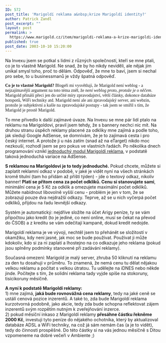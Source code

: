 ```yaml
---
ID: 572
post_title: 'Marigoldí reklama a&nbsp;krize Marigoldí identity?'
author: Patrick Zandl
post_excerpt: ""
layout: post
permalink: >
  https://www.marigold.cz/item/marigoldi-reklama-a-krize-marigoldi-identity
published: true
post_date: 2003-10-10 15:20:00
---
```

<P>Na Invexu jsem se potkal s lidmi z různých společností, kteří se mne ptali, co je to vlastně Marigold. Ne snad, že by ho nikdy neviděli, ale nějak jim unikal smysl toho, proč to dělám. Odpověď, že mne to baví, jsem si nechal pro sebe, to u businessmanů je vždy špatná odpověď. </P>
<P><FONT face=Times><STRONG>Co je to vlastně Marigold?</STRONG> </FONT><FONT face=Times>Blogeři mi vysvětlují, že Marigold není weblog - a nejzajímavější argument na toto téma zněl, že <EM>není weblog proto, protože je o něčem</EM>. Marigold přináší přeci jen do určité míry zpravodajství, větší články, dokonce databáze hotspotů, WiFi techniky atd. Marigold není ale ani zpravodajský server, ani webzin, protože je subjektivní a kašle na zpravodajské postupy&#160;- tak jsem se smířil s tím, že Marigold je prostě Marigold. </FONT></P>
<P>To mne přivedlo k další zajímavé úvaze. Na Invexu se mne pár lidí ptalo na reklamu na Marigoldovi, pravil jsem tehdy, že s bannery nechci nic mít. Na druhou stranu úspěch reklamy placené za odkliky mne zajímá a podle toho, jak sleduji Google AdSense, se domnívám, že je to zajímavá cesta i pro český internet. A protože ji u nás zatím (snad až na eTarget) nikdo moc nezkouší, rozhodl jsem se pro pokus ve vlastních řadách. Po několika dnech programování vznikl <A href="/ad_reklama.html">jednoduchý modul Marigoldí reklama</A>, v podstatě taková jednoduchá variace na AdSense. </P>
<P><STRONG>S reklamou na Marigoldovi je to tedy jednoduché.</STRONG> Pokud chcete, můžete si zaplatit reklamní odkaz v podobě, v jaké je vidět nyní na všech stránkách kromě titulní (tam ho přidám až příští týden) - jde o textový odkaz, nikoliv banner! <STRONG>Platí se přitom cena za počet odkliků. Cenu si stanovujete sami</STRONG>, minimální cena je 5 Kč za odklik a omezujete maximální počet odkliků. Můžete nabídnout libovolně&#160;vyšší cenu&#160;- problém je jen v tom, že se zobrazují pouze dva nejdražší odkazy. Teprve, až se u nich vyčerpá počet odkliků, přijdou na řadu levnější odkazy.</P>
<P>Systém je automatický: nejdříve složíte na účet Arigy peníze, ty se vám připočtou jako kredit (to je jediné, co není online, musí se čekat na převod do ČSOB) a z kreditu se vám odečítají kampaně, dokud kredit nedojde. </P>
<P>Marigoldí reklama je ve vývoji, nechtěl jsem to přehánět se složitostí v okamžiku, kdy není jasné, jak moc se bude používat. Používat ji může kdokoliv, kdo si za ni zaplatí a lhostejno na co odkazuje jeho reklama (pokud jsou splněny podmínky stanovené při zadávání reklamy). </P>
<P>Současná omezení: Marigold je malý server, zhruba 50 kliknutí na reklamu za den tu dosahuji v průměru. To znamená, že nemá cenu tu dělat nějakou velkou reklamu a počítat s velkou útratou. Tu udělejte na iDNES nebo někde jinde. Počítejte s tím, že solidní reklama tady vyjde spíše na stokoruny, tisícikoruny měsíčně. </P>
<P><STRONG>A nyní k podstatě&#160;Marigoldí reklamy:&#160;<BR></STRONG>1) mne zajímá, <STRONG>jaká bude rovnovážná cena reklamy</STRONG>, tedy na jaké ceně se ustálí cenová pozice inzerentů. A také to, zda bude Marigoldí reklama kurzotvorná podobně, jako akcie, tedy zda bude schopna reflektovat zájem inzerentů svým rozpětím nutným k zveřejňování inzerce. <BR>2) pokud měsíční inkaso z Marigoldí reklamy <STRONG>přesáhne částku řekněme 2000 Kč</STRONG>, investuji tyto peníze do nějakého ochotníka, který by aktualizoval databáze ADSL a WiFi techniky, na což já sám nemám čas (a je to vidět), tedy do činnosti prospěšné. Do této částky si na vás jednou měsíčně s Ditou vzpomeneme na dobré večeři v Ambiente ;)</P>